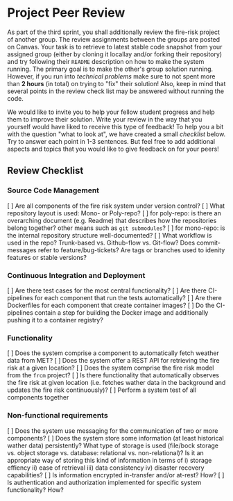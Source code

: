 # Project Peer Review

As part of the third sprint, you shall additionally review the fire-risk project of another group.
The review assignments between the groups are posted on Canvas.
Your task is to retrieve to latest stable code snapshot from your assigned group 
(either by cloning it locallay and/or forking their repository) and try following 
their `README` description on how to make the system running.
The primary goal is to make the other's group solution running.
However, if you run into _technical problems_ make sure to not spent more than **2 hours** (in total) on
trying to "fix" their solution!
Also, keep in mind that several points in the review check list may be answered without running the code.

We would like to invite you to help your fellow student progress and help them to improve their solution.
Write your review in the way that you yourself would have liked to receive this type of feedback!
To help you a bit with the question "what to look at", we have created a small _checklist_ below.
Try to answer each point in 1-3 sentences. 
But feel free to add additional aspects and topics that you would like to give feedback on for your peers!

## Review Checklist

### Source Code Management

[ ] Are all components of the fire risk system under version control?
[ ] What repository layout is used: Mono- or Poly-repo?
    [ ] for poly-repo: is there an overarching document (e.g. Readme) that describes how the repositories belong together? other means such as `git submodules`? 
    [ ] for mono-repo: is the internal repository structure well-documented?
[ ] What workflow is used in the repo? Trunk-based vs. Github-flow vs. Git-flow? Does commit-messages refer to feature/bug-tickets? Are tags or branches used to idenity features or stable versions?

### Continuous Integration and Deployment

[ ] Are there test cases for the most central functionality?
[ ] Are there CI-pipelines for each component that run the tests automatically?
[ ] Are there Dockerfiles for each component that create container images?
[ ] Do the CI-pipelines contain a step for building the Docker image and additionally pushing it to a container registry?

### Functionality 

[ ] Does the system comprise a component to automatically fetch weather data from MET?
[ ] Does the system offer a REST API for retrieving the fire risk at a given location?
[ ] Does the system comprise the fire risk model from the `frcm` project?
[ ] Is there functionality that automatically observes the fire risk at given location (i.e. fetches wather data in the background and updates the fire risk continuously)?
[ ] Perform a system test of all components together 

### Non-functional requirements

[ ] Does the system use messaging for the communication of two or more components?
[ ] Does the system store some information (at least historical wather data) persistently? What type of storage is used (file/bock storage vs. object storage vs. database: relational vs. non-relational)? Is it an appropriate way of storing this kind of information in terms of i) storage effiency ii) ease of retrieval iii) data consistency iv) disaster recovery capabilities?
[ ] Is information encrypted in-transfer and/or at-rest? How?
[ ] Is authentication and authorization implemented for specific system functionality? How?

